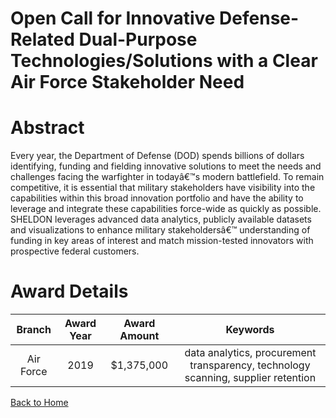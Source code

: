 
Open Call for Innovative Defense-Related Dual-Purpose Technologies/Solutions with a Clear Air Force Stakeholder Need
====================================================================================================================

# Abstract


Every year, the Department of Defense (DOD) spends billions of dollars identifying, funding and fielding innovative solutions to meet the needs and challenges facing the warfighter in todayâ€™s modern battlefield. To remain competitive, it is essential that military stakeholders have visibility into the capabilities within this broad innovation portfolio and have the ability to leverage and integrate these capabilities force-wide as quickly as possible. SHELDON leverages advanced data analytics, publicly available datasets and visualizations to enhance military stakeholdersâ€™ understanding of funding in key areas of interest and match mission-tested innovators with prospective federal customers.  

# Award Details

|Branch|Award Year|Award Amount|Keywords|
| :---: | :---: | :---: | :---: |
|Air Force|2019|$1,375,000|data analytics, procurement transparency, technology scanning, supplier retention|
  
  


[Back to Home](https://github.com/chrischow/dod_sbir_awards/Reports/DJ/#1478)